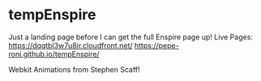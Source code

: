 # tempEnspire
Just a landing page before I can get the full Enspire page up!
Live Pages:
https://dqqtbl3w7u8ir.cloudfront.net/
https://pepe-roni.github.io/tempEnspire/

Webkit Animations from Stephen Scaff!
